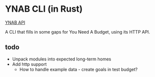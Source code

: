 YNAB CLI (in Rust)
========================================
[YNAB API](https://api.ynab.com/)

A CLI that fills in some gaps for You Need A Budget, using its HTTP API.

todo
----------------------------------------
* Unpack modules into expected long-term homes
* Add http support
  * How to handle example data - create goals in test budget?
